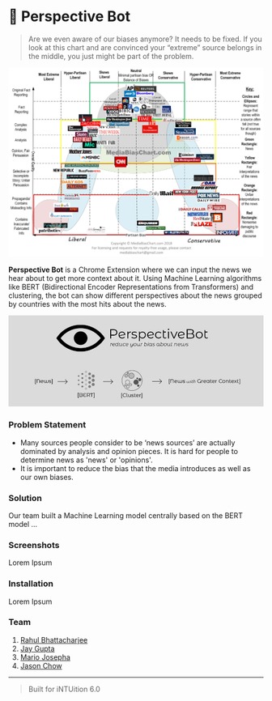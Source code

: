 # :eyes: Perspective Bot
> Are we even aware of our biases anymore? It needs to be fixed.
> If you look at this chart and are convinced your “extreme” source belongs in the middle, you just might be part of the problem.

![News Bias](news_bias.jpg)


**Perspective Bot** is a Chrome Extension where we can input the news we hear about to get more context about it. Using Machine Learning algorithms like BERT (Bidirectional Encoder Representations from Transformers) and clustering, the bot can show different perspectives about the news grouped by countries with the most hits about the news. 

![Perspective Bot](perspectivebot.png)

### Problem Statement
* Many sources people consider to be ‘news sources’ are actually dominated by analysis and opinion pieces. It is hard for people to determine news as 'news' or 'opinions'.  
* It is important to reduce the bias that the media introduces as well as our own biases. 

### Solution
Our team built a Machine Learning model centrally based on the BERT model ...

### Screenshots
Lorem Ipsum

### Installation
Lorem Ipsum

### Team
1. [Rahul Bhattacharjee](https://github.com/rahulbhatta)
2. [Jay Gupta](https://github.com/guptajay)
3. [Mario Josepha](https://github.com/)
4. [Jason Chow](https://github.com/slimechips)

---

> Built for iNTUition 6.0
